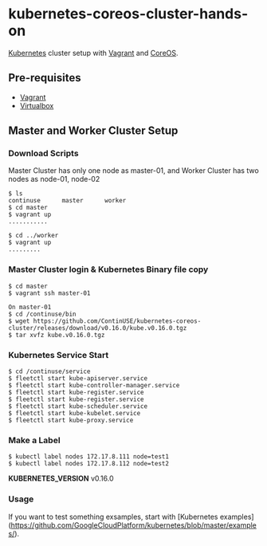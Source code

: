# kubernetes-coreos-cluster-hands-on
[Kubernetes](https://github.com/GoogleCloudPlatform/kubernetes)
cluster setup with [Vagrant](https://www.vagrantup.com) and
[CoreOS](https://coreos.com).

## Pre-requisites

* [Vagrant](https://www.vagrantup.com)
* [Virtualbox](https://www.virtualbox.org)

## Master and Worker Cluster Setup 

### Download Scripts
Master Cluster has only one node as master-01, and Worker Cluster has two nodes as node-01, node-02
```
$ ls
continuse      master      worker
$ cd master
$ vagrant up
...........

$ cd ../worker
$ vagrant up
.........
```

### Master Cluster login & Kubernetes Binary file copy
```
$ cd master
$ vagrant ssh master-01

On master-01
$ cd /continuse/bin
$ wget https://github.com/ContinUSE/kubernetes-coreos-cluster/releases/download/v0.16.0/kube.v0.16.0.tgz
$ tar xvfz kube.v0.16.0.tgz
```

### Kubernetes Service Start
```
$ cd /continuse/service
$ fleetctl start kube-apiserver.service
$ fleetctl start kube-controller-manager.service
$ fleetctl start kube-register.service
$ fleetctl start kube-register.service
$ fleetctl start kube-scheduler.service
$ fleetctl start kube-kubelet.service
$ fleetctl start kube-proxy.service
```

### Make a Label
```
$ kubectl label nodes 172.17.8.111 node=test1
$ kubectl label nodes 172.17.8.112 node=test2
```

**KUBERNETES_VERSION** v0.16.0

### Usage

If you want to test something exsamples, start with [Kubernetes examples]
(https://github.com/GoogleCloudPlatform/kubernetes/blob/master/examples/).

